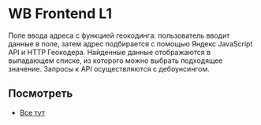 # WB Frontend L1
Поле ввода адреса с функцией геокодинга: 
пользователь вводит данные в поле, затем адрес подбирается с помощью Яндекс JavaScript API и HTTP Геокодера. Найденные данные отображаются в выпадающем списке, из которого можно выбрать подходящее значение. Запросы к API осуществляются с дебоунсингом.

## Посмотреть
- [Все тут](dashinin.github.io/wb_L1-17/)